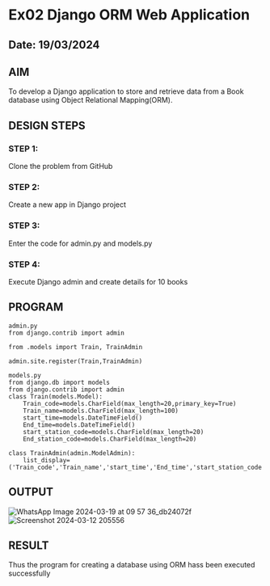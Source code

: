 # Ex02 Django ORM Web Application
## Date: 19/03/2024

## AIM
To develop a Django application to store and retrieve data from a Book database using Object Relational Mapping(ORM).


## DESIGN STEPS

### STEP 1:
Clone the problem from GitHub

### STEP 2:
Create a new app in Django project

### STEP 3:
Enter the code for admin.py and models.py

### STEP 4:
Execute Django admin and create details for 10 books

## PROGRAM
```
admin.py
from django.contrib import admin

from .models import Train, TrainAdmin

admin.site.register(Train,TrainAdmin)

models.py
from django.db import models
from django.contrib import admin
class Train(models.Model):
    Train_code=models.CharField(max_length=20,primary_key=True)
    Train_name=models.CharField(max_length=100)
    start_time=models.DateTimeField()
    End_time=models.DateTimeField()
    start_station_code=models.CharField(max_length=20)
    End_station_code=models.CharField(max_length=20)
 
class TrainAdmin(admin.ModelAdmin):
    list_display=('Train_code','Train_name','start_time','End_time','start_station_code','End_station_code')
```

## OUTPUT

![WhatsApp Image 2024-03-19 at 09 57 36_db24072f](https://github.com/BhumireddyLakshmivardhanreddy/ORM/assets/148514637/b3465207-8603-4e33-811a-1d3f4ccff356)
![Screenshot 2024-03-12 205556](https://github.com/BhumireddyLakshmivardhanreddy/ORM/assets/148514637/7bbda771-b87c-4098-836f-e214e58980fa)



## RESULT
Thus the program for creating a database using ORM hass been executed successfully
